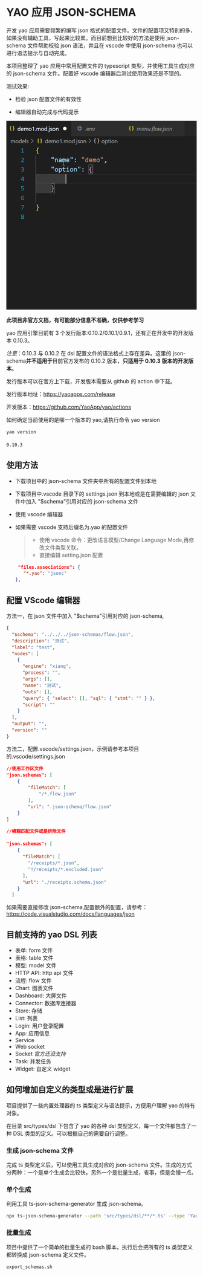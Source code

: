 # YAO 应用 JSON-SCHEMA

开发 yao 应用需要频繁的编写 json 格式的配置文件。文件的配置项又特别的多，如果没有辅助工具，写起来比较累。而目前想到比较好的方法是使用 json-schema 文件帮助校验 json 语法，并且在 vscode 中使用 json-schema 也可以进行语法提示与自动完成。

本项目整理了 yao 应用中常用配置文件的 typescript 类型，并使用工具生成对应的 json-schema 文件。配置好 vscode 编辑器后测试使用效果还是不错的。

测试效果:

- 检验 json 配置文件的有效性

- 编辑器自动完成与代码提示

![演示效果](./docs/yao-json-schema.gif "json-schema演示")

**此项目非官方文档，有可能部分信息不准确，仅供参考学习**

yao 应用引擎目前有 3 个发行版本:0.10.2/0.10.1/0.9.1，还有正在开发中的开发版本 0.10.3。

_注意_：0.10.3 与 0.10.2 在 dsl 配置文件的语法格式上存在差异。这里的 json-schema**并不适用于**目前官方发布的 0.10.2 版本，**只适用于 0.10.3 版本的开发版本**。

发行版本可以在官方上下载，开发版本需要从 github 的 action 中下载。

发行版本地址：https://yaoapps.com/release

开发版本：https://github.com/YaoApp/yao/actions

如何确定当前使用的是哪一个版本的 yao,请执行命令 yao version

```sh
yao version

0.10.3
```

## 使用方法

- 下载项目中的 json-schema 文件夹中所有的配置文件到本地
- 下载项目中.vscode 目录下的 settings.json 到本地或是在需要编辑的 json 文件中加入 "$schema"引用对应的 json-schema 文件
- 使用 vscode 编辑器

- 如果需要 vscode 支持后缀名为.yao 的配置文件

  > - 使用 vscode 命令：更改语言模型/Change Language Mode,再修改文件类型关联。
  > - 直接编辑 setting.json 配置

  ```json
   "files.associations": {
     "*.yao": "jsonc"
  },
  ```

## 配置 VScode 编辑器

方法一，在 json 文件中加入 "$schema"引用对应的 json-schema,

```json
{
  "$schema": "../../../json-schemas/flow.json",
  "description": "测试",
  "label": "test",
  "nodes": [
    {
      "engine": "xiang",
      "process": "",
      "args": [],
      "name": "测试",
      "outs": [],
      "query": { "select": [], "sql": { "stmt": "" } },
      "script": ""
    }
  ],
  "output": "",
  "version": ""
}
```

方法二，配置.vscode/settings.json，示例请参考本项目的.vscode/settings.json

```json
//使用工作区文件
"json.schemas": [
    {
        "fileMatch": [
            "/*.flow.json"
        ],
        "url": ".json-schema/flow.json"
    }
]
```

```json
//模糊匹配文件或是排除文件

"json.schemas": [
    {
      "fileMatch": [
        "/receipts/*.json",
        "!/receipts/*.excluded.json"
      ],
      "url": "./receipts.schema.json"
    }
  ]
```

如果需要直接修改 json-schema,配置额外的配置，请参考：https://code.visualstudio.com/docs/languages/json

## 目前支持的 yao DSL 列表

- 表单: form 文件
- 表格: table 文件
- 模型: model 文件
- HTTP API: http api 文件
- 流程: flow 文件
- Chart: 图表文件
- Dashboard: 大屏文件
- Connector: 数据库连接器
- Store: 存储
- List: 列表
- Login: 用户登录配置
- App: 应用信息
- Service
- Web socket
- Socket _官方还没支持_
- Task: 并发任务
- Widget: 自定义 widget

## 如何增加自定义的类型或是进行扩展

项目提供了一些内置处理器的 ts 类型定义与语法提示，方便用户理解 yao 的特有对象。

在目录 src/types/dsl 下包含了 yao 的各种 dsl 类型定义，每一个文件都包含了一种 DSL 类型的定义。可以根据自己的需要自行调整。

### 生成 json-schema 文件

完成 ts 类型定义后，可以使用工具生成对应的 json-schema 文件。生成的方式分两种：一个是单个生成会比较快，另外一个是批量生成，省事，但是会慢一点。

### 单个生成

利用工具 ts-json-schema-generator 生成 json-schema。

```sh
npx ts-json-schema-generator --path 'src/types/dsl/**/*.ts' --type 'YaoForm.FormDSL' >./json-schemas/yao-form1.json
```

### 批量生成

项目中提供了一个简单的批量生成的 bash 脚本，执行后会把所有的 ts 类型定义都转换成 json-schema 定义文件。

```sh
export_schemas.sh
```
